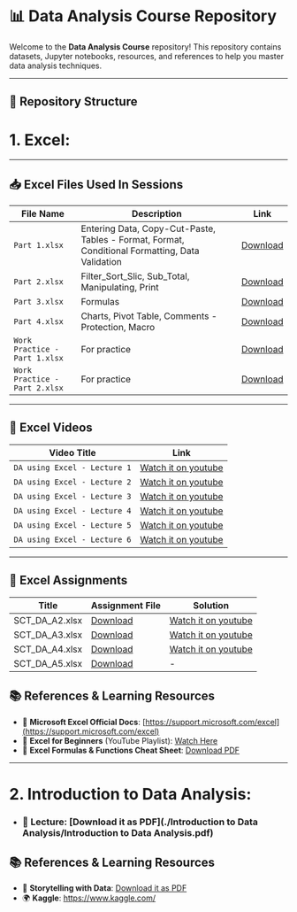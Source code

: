 # 📊 Data Analysis Course Repository

Welcome to the **Data Analysis Course** repository! This repository contains datasets, Jupyter notebooks, resources, and references to help you master data analysis techniques.

---

## 📂 Repository Structure


# 1. Excel:

---

## 📥 Excel Files Used In Sessions

| File Name                     | Description                                                                                     | Link                                                               |
|-------------------------------|-------------------------------------------------------------------------------------------------|--------------------------------------------------------------------|
| `Part 1.xlsx`                 | Entering Data, Copy-Cut-Paste, Tables - Format, Format, Conditional Formatting, Data Validation | [Download](./Excel/Used%20in%20Sessions/Part_1.xlsx)               |
| `Part 2.xlsx`                 | Filter_Sort_Slic, Sub_Total, Manipulating, Print                                                | [Download](./Excel/Used%20in%20Sessions/Part_2.xlsx)               |
| `Part 3.xlsx`                 | Formulas                                                                                        | [Download](./Excel/Used%20in%20Sessions/Part_3.xlsx)               |
| `Part 4.xlsx`                 | Charts, Pivot Table, Comments - Protection, Macro                                               | [Download](./Excel/Used%20in%20Sessions/Part_4.xlsx)               |
| `Work Practice - Part 1.xlsx` | For practice                                                                                    | [Download](./Excel/Used%20in%20Sessions/Work_Practice_Part_1.xlsx) |
| `Work Practice - Part 2.xlsx` | For practice                                                                                    | [Download](./Excel/Used%20in%20Sessions/Work_Practice_Part_2.xlsx) |

---

## 📒 Excel Videos

| Video Title                  | Link                                                |
|------------------------------|-----------------------------------------------------|
| `DA using Excel - Lecture 1` | [Watch it on youtube](https://youtu.be/up2hMjJg72s) |
| `DA using Excel - Lecture 2` | [Watch it on youtube](https://youtu.be/tT14ygOwC24) |
| `DA using Excel - Lecture 3` | [Watch it on youtube](https://youtu.be/GIjoNkXfRPc) |
| `DA using Excel - Lecture 4` | [Watch it on youtube](https://youtu.be/d08wqbtLjaI) |
| `DA using Excel - Lecture 5` | [Watch it on youtube](https://youtu.be/t8hgdkv1SsQ) |
| `DA using Excel - Lecture 6` | [Watch it on youtube](https://youtu.be/bMvfgPiJU0s) |

---

## 📝  Excel Assignments

| Title          | Assignment File                          | Solution                                            |
|----------------|------------------------------------------|-----------------------------------------------------|
| SCT_DA_A2.xlsx | [Download](./Excel/Tasks/SCT_DA_A2.xlsx) | [Watch it on youtube](https://youtu.be/Xa1CgAjrA3M) |
| SCT_DA_A3.xlsx | [Download](./Excel/Tasks/SCT_DA_A3.xlsx) | [Watch it on youtube](https://youtu.be/YR0L0P0vtE8) |
| SCT_DA_A4.xlsx | [Download](./Excel/Tasks/SCT_DA_A4.xlsx) | [Watch it on youtube](https://youtu.be/Rsm0iCr6pBo) |
| SCT_DA_A5.xlsx | [Download](./Excel/Tasks/SCT_DA_A5.xlsx) | -                                                   |


## 📚 References & Learning Resources

- 📖 **Microsoft Excel Official Docs**: [https://support.microsoft.com/excel](https://support.microsoft.com/excel)
- 🎥 **Excel for Beginners** (YouTube Playlist): [Watch Here](https://www.youtube.com/)
- 📘 **Excel Formulas & Functions Cheat Sheet**: [Download PDF](./resources/excel_cheat_sheet.pdf)

---

# 2. Introduction to Data Analysis:

* ###  📙 Lecture: [Download it as PDF](./Introduction to Data Analysis/Introduction to Data Analysis.pdf)



## 📚 References & Learning Resources

- 📖 **Storytelling with Data**: [Download it as PDF](https://drive.google.com/file/d/1LlXkuWQbni3xCAZxD5oFEFSOIYVnrOyJ/view?usp=drive_link)
- 🌍 **Kaggle**: https://www.kaggle.com/